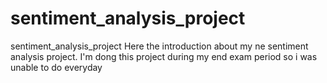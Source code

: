 # sentiment_analysis_project
sentiment_analysis_project
Here the introduction about my ne sentiment analysis project.
I'm dong this project during my end exam period so i was unable to do everyday
